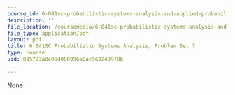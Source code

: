 ```yaml
---
course_id: 6-041sc-probabilistic-systems-analysis-and-applied-probability-fall-2013
description: ''
file_location: /coursemedia/6-041sc-probabilistic-systems-analysis-and-applied-probability-fall-2013/095723a0e09d080996a0ac9692499f8b_MIT6_041SCF13_assn07.pdf
file_type: application/pdf
layout: pdf
title: 6.041SC Probabilistic Systems Analysis, Problem Set 7
type: course
uid: 095723a0e09d080996a0ac9692499f8b

---
```

None